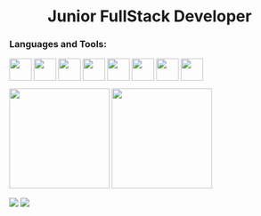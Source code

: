 <h1 align="center" >Junior FullStack Developer</h1>

<h3 align="left">Languages and Tools:</h3>
<p >
  <img src="https://cdn.jsdelivr.net/gh/devicons/devicon/icons/html5/html5-original.svg" width="40" height="40" align="center"/>
  <img src="https://cdn.jsdelivr.net/gh/devicons/devicon/icons/css3/css3-plain.svg" width="40" height="40" align="center"/> 
  <img src="https://cdn.jsdelivr.net/gh/devicons/devicon/icons/tailwindcss/tailwindcss-plain.svg" width="40" height="40" align="center"/>
  <img src="https://cdn.jsdelivr.net/gh/devicons/devicon/icons/javascript/javascript-original.svg" width="40" height="40" align="center"/>
  <img src="https://cdn.jsdelivr.net/gh/devicons/devicon/icons/typescript/typescript-original.svg" width="40" height="40" align="center"/>
  <img src="https://cdn.jsdelivr.net/gh/devicons/devicon/icons/react/react-original.svg" width="40" height="40" align="center"/>
  <img src="https://cdn.jsdelivr.net/gh/devicons/devicon/icons/mongodb/mongodb-original-wordmark.svg" width="40" height="40" align="center"/>
  <img src="https://cdn.jsdelivr.net/gh/devicons/devicon/icons/firebase/firebase-plain-wordmark.svg" width="40" height="40" align="center"/>
  
</p>

<p>
  <img height="180em" src="https://github-readme-stats.vercel.app/api?username=sir-aguiar&show_icons=true&theme=tokyonight&hide_title=true"/>
  
  <img height="180em" src="https://github-readme-stats.vercel.app/api/top-langs/?username=sir-aguiar&layout=compact&langs_count=7&theme=tokyonight"/>
</p>
<p>
  <a href = "mailto:felipeferreiraaguiar9@gmail.com"><img src="https://img.shields.io/badge/-Gmail-%23333?style=for-the-badge&logo=gmail&logoColor=white" target="_blank"></a>
  <a href="https://www.linkedin.com/in/felipe-aguiar-497651201/" target="_blank"><img src="https://img.shields.io/badge/-LinkedIn-%230077B5?style=for-the-badge&logo=linkedin&logoColor=white" target="_blank"></a>  
</p>

